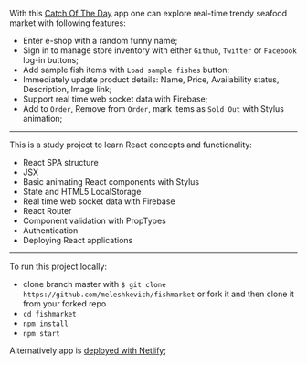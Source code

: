 With this [Catch Of The Day](https://catch-of-the-day-meleshkevich.netlify.app/) app one can explore real-time trendy seafood market with following features:
 
- Enter e-shop with a random funny name;
- Sign in to manage store inventory with either `Github`, `Twitter` or `Facebook` log-in buttons; 
- Add sample fish items with `Load sample fishes` button;
- Immediately update product details: Name, Price, Availability status, Description, Image link;
- Support real time web socket data with Firebase;
- Add to `Order`, Remove from `Order`, mark items as `Sold Out` with Stylus animation;
--------------------------------------------
This is a study project to learn React concepts and functionality:
- React SPA structure 
- JSX
- Basic animating React components with Stylus
- State and HTML5 LocalStorage
- Real time web socket data with Firebase
- React Router
- Component validation with PropTypes
- Authentication 
- Deploying React applications
  
--------------------------------------------
To run this project locally: 
- clone branch master with `$ git clone https://github.com/meleshkevich/fishmarket`
  or fork it and then clone it from your forked repo
- `cd fishmarket`
- `npm install`
- `npm start`

Alternatively app is [deployed with Netlify](https://catch-of-the-day-meleshkevich.netlify.app/); 

